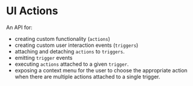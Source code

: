 # UI Actions

An API for:

- creating custom functionality (`actions`)
- creating custom user interaction events (`triggers`)
- attaching and detaching `actions` to `triggers`.
- emitting `trigger` events
- executing `actions` attached to a given `trigger`.
- exposing a context menu for the user to choose the appropriate action when there are multiple actions attached to a single trigger.
